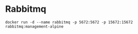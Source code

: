 # Rabbitmq

```
docker run -d --name rabbitmq -p 5672:5672 -p 15672:15672 rabbitmq:management-alpine
```